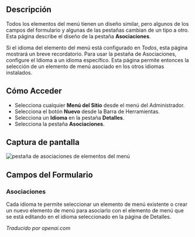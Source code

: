 <!-- Filename: Help6.x:Menu_Item_Associations  / Display title: Associations d'Articles de Menu -->

## Descripción

Todos los elementos del menú tienen un diseño similar, pero algunos de los campos del formulario y algunas de las pestañas cambian de un tipo a otro. Esta página describe el diseño de la pestaña **Asociaciones**.

Si el idioma del elemento del menú está configurado en *Todos*, esta página mostrará un breve recordatorio. Para usar la pestaña de Asociaciones, configure el Idioma a un idioma específico. Esta página permite entonces la selección de un elemento de menú asociado en los otros idiomas instalados.

## Cómo Acceder

* Selecciona cualquier **Menú del Sitio** desde el menú del Administrador.
* Selecciona el botón **Nuevo** desde la Barra de Herramientas.
* Selecciona un **Idioma** en la pestaña **Detalles**.
* Selecciona la pestaña **Asociaciones**.

## Captura de pantalla

![pestaña de asociaciones de elementos del menú](../../../es/images/menu-items-common/menu-item-associations.png)

## Campos del Formulario

### Asociaciones

Cada idioma te permite seleccionar un elemento de menú existente o crear un nuevo elemento de menú para asociarlo con el elemento de menú que se está editando en el idioma seleccionado en la página de Detalles.

*Traducido por openai.com*

